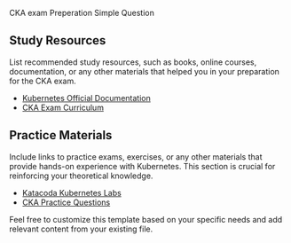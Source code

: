 CKA exam Preperation Simple Question


## Study Resources

List recommended study resources, such as books, online courses, documentation, or any other materials that helped you in your preparation for the CKA exam.

- [Kubernetes Official Documentation](https://kubernetes.io/docs/)
- [CKA Exam Curriculum](https://www.cncf.io/certification/cka/)

## Practice Materials

Include links to practice exams, exercises, or any other materials that provide hands-on experience with Kubernetes. This section is crucial for reinforcing your theoretical knowledge.

- [Katacoda Kubernetes Labs](https://www.katacoda.com/courses/kubernetes)
- [CKA Practice Questions](/CKA.md)


Feel free to customize this template based on your specific needs and add relevant content from your existing file.

